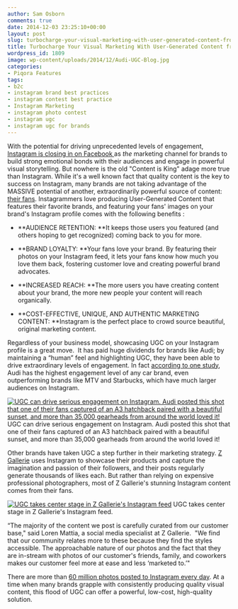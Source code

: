 ```yaml
---
author: Sam Osborn
comments: true
date: 2014-12-03 23:25:10+00:00
layout: post
slug: turbocharge-your-visual-marketing-with-user-generated-content-from-instagram
title: Turbocharge Your Visual Marketing With User-Generated Content from Instagram
wordpress_id: 1809
image: wp-content/uploads/2014/12/Audi-UGC-Blog.jpg
categories:
- Piqora Features
tags:
- b2c
- instagram brand best practices
- instagram contest best practice
- Instagram Marketing
- instagram photo contest
- instagram ugc
- instagram ugc for brands
---
```


<span>W</span>ith the potential for driving unprecedented levels of engagement, [Instagram is closing in on Facebook ](http://blog.piqora.com/instagram-marketing-brand-activity-on-instagram-is-closing-in-on-facebook/)as _the_ marketing channel for brands to build strong emotional bonds with their audiences and engage in powerful visual storytelling. But nowhere is the old "Content is King" adage more true than Instagram. While it's a well known fact that quality content is the key to success on Instagram, many brands are not taking advantage of the MASSIVE potential of another, extraordinarily powerful source of content: [their fans](http://heidicohen.com/instagram-user-generated-content-rocks-marketing-results/). Instagrammers love producing User-Generated Content that features their favorite brands, and featuring your fans' images on your brand's Instagram profile comes with the following benefits :



	
  * **AUDIENCE RETENTION: **It keeps those users you featured (and others hoping to get recognized) coming back to you for more.

	
  * **BRAND LOYALTY: **Your fans love your brand. By featuring their photos on your Instagram feed, it lets your fans know how much you love them back, fostering customer love and creating powerful brand advocates.

	
  * **INCREASED REACH: **The more users you have creating content about your brand, the more new people your content will reach organically.

	
  * **COST-EFFECTIVE, UNIQUE, AND AUTHENTIC MARKETING CONTENT: **Instagram is the perfect place to crowd source beautiful, original marketing content.


Regardless of your business model, showcasing UGC on your Instagram profile is a great move.  It has paid huge dividends for brands like Audi; by maintaining a “human” feel and highlighting UGC, they have been able to drive extraordinary levels of engagement. In fact [according to one study](http://betanews.com/2012/08/09/instagram-is-used-by-40-percent-of-big-brands-but-only-audi-uses-it-correctly/), Audi has the highest engagement level of any car brand, even outperforming brands like MTV and Starbucks, which have much larger audiences on Instagram.

[![UGC can drive serious engagement on Instagram.  Audi posted this shot that one of their fans captured of an A3 hatchback paired with a beautiful sunset, and more than 35,000 gearheads from around the world loved it! ](http://blog.piqora.com/wp-content/uploads/2014/12/Audi-UGC-Blog.jpg)](http://blog.piqora.com/wp-content/uploads/2014/12/Audi-UGC-Blog.jpg) UGC can drive serious engagement on Instagram. Audi posted this shot that one of their fans captured of an A3 hatchback paired with a beautiful sunset, and more than 35,000 gearheads from around the world loved it!

Other brands have taken UGC a step further in their marketing strategy. [Z Gallerie](http://instagram.com/zgallerie) uses Instagram to showcase their products and capture the imagination and passion of their followers, and their posts regularly generate thousands of likes each. But rather than relying on expensive professional photographers, most of Z Gallerie's stunning Instagram content comes from their fans.

[![UGC takes center stage in Z Gallerie's Instagram feed ](http://blog.piqora.com/wp-content/uploads/2014/12/Z-Gallerie-Insta-UGC-Blog.jpg)](http://blog.piqora.com/wp-content/uploads/2014/12/Z-Gallerie-Insta-UGC-Blog.jpg) UGC takes center stage in Z Gallerie's Instagram feed.

“The majority of the content we post is carefully curated from our customer base," said Loren Mattia, a social media specialist at Z Gallerie.  "We find that our community relates more to these because they find the styles accessible. The approachable nature of our photos and the fact that they are in-stream with photos of our customer's friends, family, and coworkers makes our customer feel more at ease and less ‘marketed to.’"

There are more than [60 million photos posted to Instagram every day](http://instagram.com/press/). At a time when many brands grapple with consistently producing quality visual content, this flood of UGC can offer a powerful, low-cost, high-quality solution.
